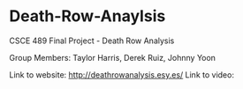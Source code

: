 # Death-Row-Anaylsis
CSCE 489 Final Project - Death Row Analysis

Group Members: Taylor Harris, Derek Ruiz, Johnny Yoon

Link to website:
  http://deathrowanalysis.esy.es/
Link to video:

